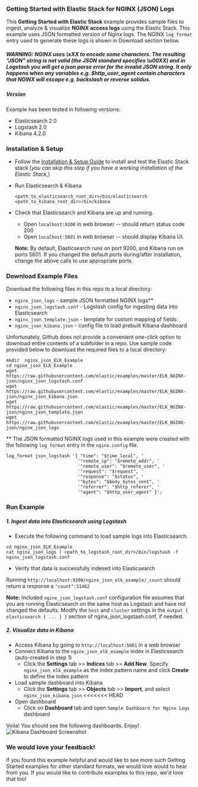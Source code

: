 ### Getting Started with Elastic Stack for NGINX (JSON) Logs
This **Getting Started with Elastic Stack** example provides sample files to ingest, analyze & visualize **NGINX access logs** using the Elastic Stack. This example uses JSON formatted version of Nginx logs. The NGINX `log format` entry used to generate these logs is shown in  Download section below.

##### WARNING: NGINX uses \xXX to encode some characters. The resulting "JSON" string is not valid (the JSON standard specifies \u00XX) and in Logstash you will get a json parse error for the invalid JSON string. It only happens when any variables e.g. $http_user_agent contain characters that NGINX will escape e.g. backslash or reverse solidus.

##### Version
Example has been tested in following versions:
- Elasticsearch 2.0
- Logstash 2.0
- Kibana 4.2.0

### Installation & Setup
* Follow the [Installation & Setup Guide](https://github.com/elastic/examples/blob/master/Installation%20and%20Setup.md) to install and test the Elastic Stack stack (*you can skip this step if you have a working installation of the Elastic Stack,*)

* Run Elasticsearch & Kibana
  ```
  <path_to_elasticsearch_root_dir>/bin/elasticsearch
  <path_to_kibana_root_dir>/bin/kibana
  ```

* Check that Elasticsearch and Kibana are up and running.
  - Open `localhost:9200` in web browser -- should return status code 200
  - Open `localhost:5601` in web browser -- should display Kibana UI.

  **Note:** By default, Elasticsearch runs on port 9200, and Kibana run on ports 5601. If you changed the default ports during/after installation, change the above calls to use appropriate ports.

### Download Example Files

Download the following files in this repo to a local directory:
- `nginx_json_logs` - sample JSON formatted NGINX logs**
- `nginx_json_logstash.conf` - Logstash config for ingesting data into Elasticsearch
- `nginx_json_template.json` - template for custom mapping of fields
- `nginx_json_kibana.json` - config file to load prebuilt Kibana dashboard

Unfortunately, Github does not provide a convenient one-click option to download entire contents of a subfolder in a repo. Use sample code provided below to download the required files to a local directory:

```shell
mkdir  nginx_json_ELK_Example
cd nginx_json_ELK_Example
wget https://raw.githubusercontent.com/elastic/examples/master/ELK_NGINX-json/nginx_json_logstash.conf
wget https://raw.githubusercontent.com/elastic/examples/master/ELK_NGINX-json/nginx_json_kibana.json
wget https://raw.githubusercontent.com/elastic/examples/master/ELK_NGINX-json/nginx_json_template.json
wget https://raw.githubusercontent.com/elastic/examples/master/ELK_NGINX-json/nginx_json_logs
```

** The JSON formatted NGINX logs used in this example were created with the following `log_format` entry in the `nginx.config` file.

```
log_format json_logstash '{ "time": "$time_local", '
                           '"remote_ip": "$remote_addr", '
                           '"remote_user": "$remote_user", '
                           '"request": "$request", '
                           '"response": "$status", '
                           '"bytes": "$body_bytes_sent", '
                           '"referrer": "$http_referer", '
                           '"agent": "$http_user_agent" }';
```

### Run Example
##### 1. Ingest data into Elasticsearch using Logstash
* Execute the following command to load sample logs into Elasticsearch.

```shell
cd nginx_json_ELK_Example
cat nginx_json_logs | <path_to_logstash_root_dir>/bin/logstash -f nginx_json_logstash.conf
```

 * Verify that data is successfully indexed into Elasticsearch

  Running `http://localhost:9200/nginx_json_elk_example/_count` should return a response a `"count":51462`

 **Note:** Included `nginx_json_logstash.conf` configuration file assumes that you are running Elasticsearch on the same host as     Logstash and have not changed the defaults. Modify the `host` and `cluster` settings in the `output { elasticsearch { ... } }`   section of nginx_json_logstash.conf, if needed.

##### 2. Visualize data in Kibana

* Access Kibana by going to `http://localhost:5601` in a web browser
* Connect Kibana to the `nginx_json_elk_example` index in Elasticsearch (auto-created in step 1)
    * Click the **Settings** tab >> **Indices** tab >> **Add New**. Specify `nginx_json_elk_example` as the index pattern name and click **Create** to define the index pattern
* Load sample dashboard into Kibana
    * Click the **Settings** tab >> **Objects** tab >> **Import**, and select `nginx_json_kibana.json`
<<<<<<< HEAD
* Open dashboard
    * Click on **Dashboard** tab and open `Sample Dashboard for Nginx Logs` dashboard

Voila! You should see the following dashboards. Enjoy!
![Kibana Dashboard Screenshot](https://cloud.githubusercontent.com/assets/5269751/9672317/7c5b763e-524e-11e5-949f-b8dad81bce8f.png)

### We would love your feedback!
If you found this example helpful and would like to see more such Getting Started examples for other standard formats, we would love would to hear from you. If you would like to contribute examples to this repo, we'd love that too!
